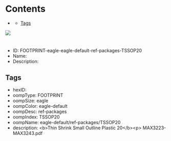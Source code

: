



Contents
========

* [](#)
	* [Tags](#tags)
  
![][im]
# 

- ID: FOOTPRINT-eagle-eagle-default-ref-packages-TSSOP20
- Name: 
- Description: 

## Tags

- hexID: 
- oompType: FOOTPRINT
- oompSize: eagle
- oompColor: eagle-default
- oompDesc: ref-packages
- oompIndex: TSSOP20
- oompName: eagle-default/ref-packages/TSSOP20
- description: &lt;b&gt;Thin Shrink Small Outline Plastic 20&lt;/b&gt;&lt;p&gt;&#xD;
MAX3223-MAX3243.pdf



[im]: image.png
